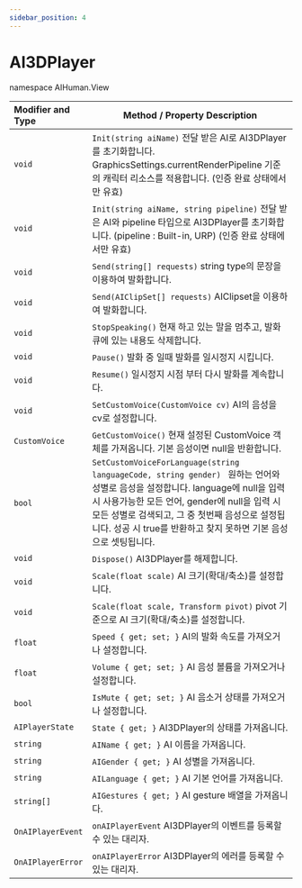 ```yaml
---
sidebar_position: 4
---
```


# AI3DPlayer

namespace AIHuman.View

| Modifier and Type                    | Method / Property Description                                |
| :----------------------------------- | ------------------------------------------------------------ |
| `void`                               | `Init(string aiName)`  전달 받은 AI로 AI3DPlayer를 초기화합니다. GraphicsSettings.currentRenderPipeline 기준의 캐릭터 리소스를 적용합니다. (인증 완료 상태에서만 유효) |
| `void`                               | `Init(string aiName, string pipeline)`  전달 받은 AI와 pipeline 타입으로 AI3DPlayer를 초기화합니다. (pipeline : Built-in, URP) (인증 완료 상태에서만 유효) |
| `void`                               | `Send(string[] requests)` string type의 문장을 이용하여 발화합니다. |
| `void`                               | `Send(AIClipSet[] requests)` AIClipset을 이용하여 발화합니다. |
| `void`                               | `StopSpeaking()` 현재 하고 있는 말을 멈추고, 발화 큐에 있는 내용도 삭제합니다. |
| `void`                               | `Pause()` 발화 중 일때 발화를 일시정지 시킵니다.                                 |
| `void`                               | `Resume()` 일시정지 시점 부터 다시 발화를 계속합니다.  |
| `void`                               | `SetCustomVoice(CustomVoice cv)` AI의 음성을 cv로 설정합니다.|
| `CustomVoice`                        | `GetCustomVoice()` 현재 설정된 CustomVoice 객체를 가져옵니다. 기본 음성이면 null을 반환합니다. |
| `bool`                        | `SetCustomVoiceForLanguage(string languageCode, string gender) ` 원하는 언어와 성별로 음성을 설정합니다. language에 null을 입력 시 사용가능한 모든 언어, gender에 null을 입력 시 모든 성별로 검색되고, 그 중 첫번째 음성으로 설정됩니다. 성공 시 true를 반환하고 찾지 못하면 기본 음성으로 셋팅됩니다. |
| `void`                               | `Dispose()` AI3DPlayer를 해제합니다.                |
| `void`                              | `Scale(float scale)` AI 크기(확대/축소)를 설정합니다.             |
| `void`                              | `Scale(float scale, Transform pivot)` pivot 기준으로 AI 크기(확대/축소)를 설정합니다.             |
| `float`                              | `Speed { get; set; }` AI의 발화 속도를 가져오거나 설정합니다.            |
| `float`                              | `Volume { get; set; }` AI 음성 볼륨을 가져오거나 설정합니다.             |
| `bool`                               | `IsMute { get; set; }` AI 음소거 상태를 가져오거나 설정합니다.             |
| `AIPlayerState`                       | `State { get; }` AI3DPlayer의 상태를 가져옵니다.             |
| `string`                             | `AIName { get; }` AI 이름을 가져옵니다.                           |
| `string`                             | `AIGender { get; }` AI 성별을 가져옵니다.                        |
| `string`                             | `AILanguage { get; }` AI 기본 언어를 가져옵니다.                        |
| `string[]`                             | `AIGestures { get; }` AI gesture 배열을 가져옵니다.                        |
| `OnAIPlayerEvent`                             | `onAIPlayerEvent` AI3DPlayer의 이벤트를 등록할 수 있는 대리자.    |
| `OnAIPlayerError`                             | `onAIPlayerError` AI3DPlayer의 에러를 등록할 수 있는 대리자.    |